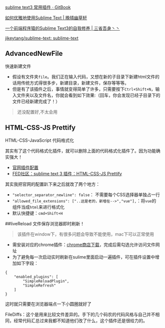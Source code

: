 [sublime text3 常用插件 · GitBook](https://www.gitbook.com/book/gongwenyi/sublime-text3-plugins/details)

[如何优雅地使用Sublime Text | 晚晴幽草轩](http://www.jeffjade.com/2015/12/15/2015-04-17-toss-sublime-text/#two)

[一个前端程序猿的Sublime Text3的自我修养 | 三省吾身丶丶](https://blog.guowenfh.com/2015/12/26/SublimeText/)

[jikeytang/sublime-text: sublime-text](https://github.com/jikeytang/sublime-text)

## AdvancedNewFile

 快速新建文件

- 假设有文件夹`file`。我们正在输入代码，又想在新的子目录下新建html文件的话用传统方式得很多步，新建目录，新建文件，保存等等等。
- 但是有了该插件之后，事情就变得简单了许多，只需要按下`Ctrl+Shift+N`，输入文件夹以及文件名，你就会看到如下效果:（回车，你会发现已经子目录下的文件已经新建完成了！）


> 还没配置好,不太会用



## HTML-CSS-JS Prettify
 HTML-CSS-JavaScript 代码格式化

其实有了这个代码格式化插件，就可以删除上面的代码格式化插件了。因为功能确实强大！

- [官网插件配置](https://packagecontrol.io/packages/HTML-CSS-JS%20Prettify)
- [FED社区：sublime text 3 插件：HTML-CSS-JS Prettify](http://frontenddev.org/article/sublime-does-text-three-plug-ins-html-and-css-js-prettify.html)

其实我把官网的配置趴下来之后就改了两个地方：

- `"selector_separator_newline": false`： 不需要每个CSS选择器单独占一行
- `"allowed_file_extensions": ["..这是老的，新增在-->","vue"],`：将`vue`的组件当成`html`来进行格式化
- 默认快捷键：`cmd+Shift+H`



##liveReload
文件保存浏览器即时刷新！

> 该插件在window下，有很多问题会导致不能使用，mac下可以正常使用

- 需安装对应的chrome插件：[chrome商店下载](https://chrome.google.com/webstore/detail/livereload/jnihajbhpnppcggbcgedagnkighmdlei)，完成后需勾选允许访问文件网址
- 为了避免每一次启动实时刷新在sulime里面启动一遍插件，可在插件设置中增加如下字段：

```
{
    "enabled_plugins": [
        "SimpleReloadPlugin",
        "SimpleRefresh"
    ]
}
```

这时就只需要在浏览器端点一下小圆圈就好了



FileDiffs：这个是用来比较文件差异的。手下的几个码农的代码风格与自己并不相同，经常代码汇总过来我都不知道他们改了什么，这个插件还是很给力的。

